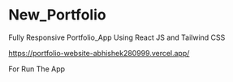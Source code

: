 # New_Portfolio

Fully Responsive Portfolio_App Using React JS and Tailwind CSS

https://portfolio-website-abhishek280999.vercel.app/


For Run The App 


